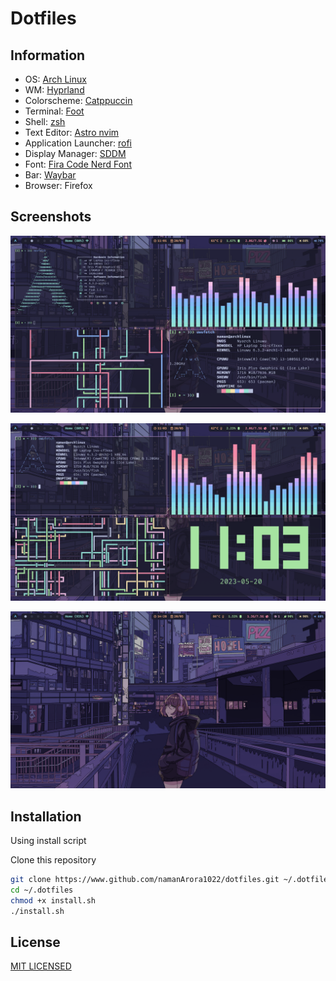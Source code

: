 # Dotfiles


## Information

- OS: [Arch Linux](https://archlinux.org)
- WM: [Hyprland](https://hyprland.org)
- Colorscheme: [Catppuccin](https://github.com/catppuccin/catppuccin)
- Terminal: [Foot](https://codeberg.org/dnkl/foot)
- Shell: [zsh](https://www.zsh.org)
- Text Editor: [Astro nvim](https://astronvim.com)
- Application Launcher: [rofi](https://github.com/davatorium/rofi)
- Display Manager: [SDDM](https://github.com/sddm/sddm)
- Font: [Fira Code Nerd Font](https://github.com/ryanoasis/nerd-fonts)
- Bar: [Waybar](https://github.com/Alexays/Waybar)
- Browser: Firefox


## Screenshots

![App Screenshot](./assets/1.png)

![App Screenshot](./assets/2.png)

![App Screenshot](./assets/3.png)


## Installation

Using install script

Clone this repository

```bash
git clone https://www.github.com/namanArora1022/dotfiles.git ~/.dotfiles
cd ~/.dotfiles
chmod +x install.sh
./install.sh
```

## License

[MIT LICENSED](./LICENSE)



